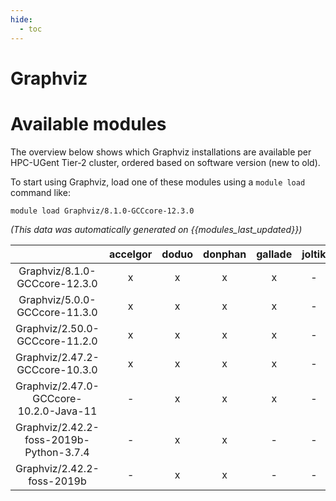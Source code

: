 ```yaml
---
hide:
  - toc
---
```


Graphviz
========

# Available modules


The overview below shows which Graphviz installations are available per HPC-UGent Tier-2 cluster, ordered based on software version (new to old).

To start using Graphviz, load one of these modules using a `module load` command like:

```shell
module load Graphviz/8.1.0-GCCcore-12.3.0
```

*(This data was automatically generated on {{modules_last_updated}})*  

| |accelgor|doduo|donphan|gallade|joltik|shinx|skitty|
| :---: | :---: | :---: | :---: | :---: | :---: | :---: | :---: |
|Graphviz/8.1.0-GCCcore-12.3.0|x|x|x|x|-|x|x|
|Graphviz/5.0.0-GCCcore-11.3.0|x|x|x|x|-|-|-|
|Graphviz/2.50.0-GCCcore-11.2.0|x|x|x|x|-|-|-|
|Graphviz/2.47.2-GCCcore-10.3.0|x|x|x|x|-|-|-|
|Graphviz/2.47.0-GCCcore-10.2.0-Java-11|-|x|x|x|-|-|-|
|Graphviz/2.42.2-foss-2019b-Python-3.7.4|-|x|x|-|-|-|-|
|Graphviz/2.42.2-foss-2019b|-|x|x|-|-|-|-|

